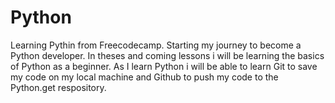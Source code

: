 # Python
Learning Pythin from Freecodecamp.
Starting my journey to become a Python developer.
In theses and coming lessons i will be learning the basics of Python as a 
beginner.
As I learn Python i will be able to learn Git to save my code on my local machine and Github to push my code to 
the Python.get respository.
